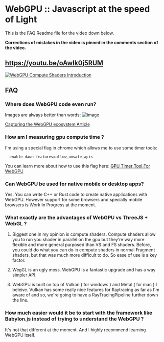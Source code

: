 # WebGPU :: Javascript at the speed of Light 

This is the FAQ Readme file for the video down below.

**Corrections of mistakes in the video is pinned in the comments section of the video.**

## https://youtu.be/oAwlk0j5RUM
[![WebGPU Compute Shaders Introduction](https://github.com/visionary-3d/webgpu-faq/assets/64514807/eb3b86ce-5f24-4a3a-a03c-e7aad86cf6c5)](https://youtu.be/oAwlk0j5RUM)

## FAQ

### Where does WebGPU code even run?
Images are always better than words:
![image](https://github.com/visionary-3d/webgpu-faq/assets/64514807/ddfba62f-856b-43be-820d-1d7a04711756)

[Capturing the WebGPU ecosystem Article](https://developer.chrome.com/blog/webgpu-ecosystem/)

### How am I measuring gpu compute time ?
I'm using a special flag in chrome which allows me to use some timer tools:

```--enable-dawn-features=allow_unsafe_apis```

You can learn more about how to use this flag here:
[GPU Timer Tool For WebGPU](
https://matrix.to/#/!MFogdGJfnZLrDmgkBN:matrix.org/$D342y3gRpy3EndUMK1nzbL7Qwvn6wozusB6wCROTuZs?via=matrix.org&via=mozilla.org&via=matrix.nrp-nautilus.io)

### Can WebGPU be used for native mobile or desktop apps?
Yes. You can write C++ or Rust code to create native applications with WebGPU.
However support for some browsers and specially mobile browsers is Work In Progress at the moment.

### What exactly are the advantages of WebGPU vs ThreeJS + WebGL ? 

1. Biggest one in my opinion is compute shaders. Compute shaders allow you to run you shader in parallel on the gpu but they're way more flexible and more general purposed than VS and FS shaders.
Before, you could do what you can do in compute shaders in normal Fragment shaders, but that was much more difficult to do. So ease of use is a key factor.

2. WegGL is an ugly mess. WebGPU is a fantastic upgrade and has a way simpler API.

3. WebGPU is built on top of Vulkan ( for windows ) and Metal ( for mac ) I beleive.
Vulkan has some really nice features for Raytracing as far as I'm aware of and so, we're going to have a RayTracingPipeline further down the line.

### How much easier would it be to start with the framework like Babylon.js instead of trying to understand the WebGPU ?
It's not that different at the moment. And I highly recommend learning WebGPU itself.
